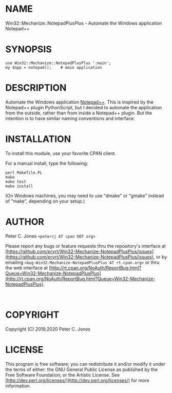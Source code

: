 # NAME

Win32::Mechanize::NotepadPlusPlus - Automate the Windows application Notepad++

# SYNOPSIS

    use Win32::Mechanize::NotepadPlusPlus ':main';
    my $npp = notepad();    # main application

# DESCRIPTION

Automate the Windows application [Notepad++](https://notepad-plus-plus.org/).  This is inspired by the
Notepad++ plugin PythonScript, but I decided to automate the application from the outside, rather than
from inside a Notepad++ plugin.  But the intention is to have similar naming conventions and interface.

# INSTALLATION

To install this module, use your favorite CPAN client.

For a manual install, type the following:

    perl Makefile.PL
    make
    make test
    make install

(On Windows machines, you may need to use "dmake" or "gmake" instead of "make", depending on your setup.)

# AUTHOR

Peter C. Jones `<petercj AT cpan DOT org>`

Please report any bugs or feature requests
thru the repository's interface at [https://github.com/pryrt/Win32-Mechanize-NotepadPlusPlus/issues](https://github.com/pryrt/Win32-Mechanize-NotepadPlusPlus/issues),
or by emailing `<bug-Win32-Mechanize-NotepadPlusPlus AT rt.cpan.org>`
or thru the web interface at [http://rt.cpan.org/NoAuth/ReportBug.html?Queue=Win32-Mechanize-NotepadPlusPlus](http://rt.cpan.org/NoAuth/ReportBug.html?Queue=Win32-Mechanize-NotepadPlusPlus).

<div>
    <a href="https://metacpan.org/pod/Win32::Mechanize::NotepadPlusPlus><img src="https://img.shields.io/cpan/v/Win32-Mechanize-NotepadPlusPlus.svg?colorB=00CC00" alt="" title="metacpan"></a>
    <a href="http://matrix.cpantesters.org/?dist=Win32-Mechanize-NotepadPlusPlus"><img src="http://cpants.cpanauthors.org/dist/Win32-Mechanize-NotepadPlusPlus.png" alt="" title="cpan testers"></a>
    <a href="https://github.com/pryrt/Win32-Mechanize-NotepadPlusPlus/releases"><img src="https://img.shields.io/github/release/pryrt/Win32-Mechanize-NotepadPlusPlus.svg" alt="" title="github release"></a>
    <a href="https://github.com/pryrt/Win32-Mechanize-NotepadPlusPlus/issues"><img src="https://img.shields.io/github/issues/pryrt/Win32-Mechanize-NotepadPlusPlus.svg" alt="" title="issues"></a>
    <a href="https://ci.appveyor.com/project/pryrt/win32-mechanize-notepadplusplus"><img src="https://ci.appveyor.com/api/projects/status/6gv0lnwj1t6yaykp/branch/master?svg=true" alt="" title="test coverage"></a>
</div>

# COPYRIGHT

Copyright (C) 2019,2020 Peter C. Jones

# LICENSE

This program is free software; you can redistribute it and/or modify it
under the terms of either: the GNU General Public License as published
by the Free Software Foundation; or the Artistic License.
See [http://dev.perl.org/licenses/](http://dev.perl.org/licenses/) for more information.
